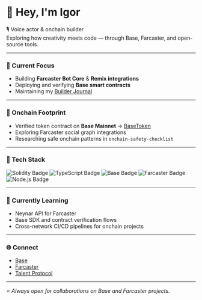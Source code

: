 # 👋 Hey, I'm Igor  

🎙️ Voice actor & onchain builder  
Exploring how creativity meets code — through Base, Farcaster, and open-source tools.  

---

### 🧱 Current Focus
- Building **Farcaster Bot Core** & **Remix integrations**
- Deploying and verifying **Base smart contracts**
- Maintaining my [Builder Journal](https://github.com/Igorehadem/builder-journal)

---

### 🪩 Onchain Footprint
- Verified token contract on **Base Mainnet** → [BaseToken](https://basescan.org/address/0xc419F1db048B08671c1CA40D4Ac66EaAf452b20a#code)  
- Exploring Farcaster social graph integrations  
- Researching safe onchain patterns in `onchain-safety-checklist`

---

### 🧠 Tech Stack
<p align="left">
  <img src="https://img.shields.io/badge/Solidity-363636?logo=solidity&logoColor=white" alt="Solidity Badge"/>
  <img src="https://img.shields.io/badge/TypeScript-3178C6?logo=typescript&logoColor=white" alt="TypeScript Badge"/>
  <img src="https://img.shields.io/badge/Base-0052FF?logo=coinbase&logoColor=white" alt="Base Badge"/>
  <img src="https://img.shields.io/badge/Farcaster-8E44AD?logo=farcaster&logoColor=white" alt="Farcaster Badge"/>
  <img src="https://img.shields.io/badge/Node.js-68A063?logo=node.js&logoColor=white" alt="Node.js Badge"/>
</p>

---

### 💬 Currently Learning
- Neynar API for Farcaster  
- Base SDK and contract verification flows  
- Cross-network CI/CD pipelines for onchain projects  

---

### 🌐 Connect
- [Base](https://base.org/)  
- [Farcaster](https://warpcast.com/)  
- [Talent Protocol](https://app.talentprotocol.com/)  

---

⭐ _Always open for collaborations on Base and Farcaster projects._  
